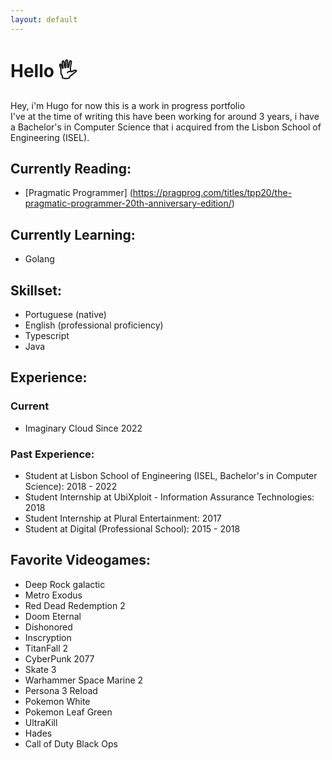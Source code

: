 ```yaml
---
layout: default
---
```


# Hello 🖐️

Hey, i'm Hugo for now this is a work in progress portfolio  
I've at the time of writing this have been working for around 3 years, i have a Bachelor's in Computer Science that i acquired from the Lisbon School of Engineering (ISEL).  
  
  ## Currently Reading:  
  - [Pragmatic Programmer] (https://pragprog.com/titles/tpp20/the-pragmatic-programmer-20th-anniversary-edition/)

  ## Currently Learning:
  - Golang

  ## Skillset:
  - Portuguese (native)
  - English (professional proficiency)
  - Typescript
  - Java

  ## Experience:
  ### Current
  - Imaginary Cloud Since 2022
  ### Past Experience:
  - Student at Lisbon School of Engineering (ISEL, Bachelor's in Computer Science): 2018 - 2022
  - Student Internship at UbiXploit - Information Assurance Technologies: 2018
  - Student Internship at Plural Entertainment: 2017
  - Student at Digital (Professional School): 2015 - 2018


  ## Favorite Videogames:
  - Deep Rock galactic
  - Metro Exodus
  - Red Dead Redemption 2
  - Doom Eternal
  - Dishonored
  - Inscryption
  - TitanFall 2
  - CyberPunk 2077
  - Skate 3
  - Warhammer Space Marine 2
  - Persona 3 Reload
  - Pokemon White
  - Pokemon Leaf Green
  - UltraKill
  - Hades
  - Call of Duty Black Ops
  

  